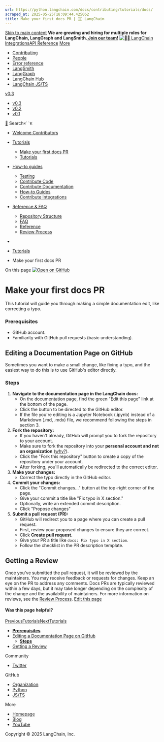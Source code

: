 ```yaml
---
url: https://python.langchain.com/docs/contributing/tutorials/docs/
scraped_at: 2025-05-25T18:09:44.425062
title: Make your first docs PR | 🦜️🔗 LangChain
---
```


[Skip to main content](https://python.langchain.com/docs/contributing/tutorials/docs/#__docusaurus_skipToContent_fallback)
**We are growing and hiring for multiple roles for LangChain, LangGraph and LangSmith.[ Join our team!](https://www.langchain.com/careers)**
[![🦜️🔗 LangChain](https://python.langchain.com/img/brand/wordmark.png)](https://python.langchain.com/)[Integrations](https://python.langchain.com/docs/integrations/providers/)[API Reference](https://python.langchain.com/api_reference/)
[More](https://python.langchain.com/docs/contributing/tutorials/docs/)
  * [Contributing](https://python.langchain.com/docs/contributing/)
  * [People](https://python.langchain.com/docs/people/)
  * [Error reference](https://python.langchain.com/docs/troubleshooting/errors/)
  * [LangSmith](https://docs.smith.langchain.com)
  * [LangGraph](https://langchain-ai.github.io/langgraph/)
  * [LangChain Hub](https://smith.langchain.com/hub)
  * [LangChain JS/TS](https://js.langchain.com)


[v0.3](https://python.langchain.com/docs/contributing/tutorials/docs/)
  * [v0.3](https://python.langchain.com/docs/introduction/)
  * [v0.2](https://python.langchain.com/v0.2/docs/introduction)
  * [v0.1](https://python.langchain.com/v0.1/docs/get_started/introduction)


[💬](https://chat.langchain.com)[](https://github.com/langchain-ai/langchain)
Search`⌘``K`
  * [Welcome Contributors](https://python.langchain.com/docs/contributing/)
  * [Tutorials](https://python.langchain.com/docs/contributing/tutorials/)
    * [Make your first docs PR](https://python.langchain.com/docs/contributing/tutorials/docs/)
    * [Tutorials](https://python.langchain.com/docs/contributing/tutorials/)
  * [How-to guides](https://python.langchain.com/docs/contributing/how_to/)
    * [Testing](https://python.langchain.com/docs/contributing/how_to/testing/)
    * [Contribute Code](https://python.langchain.com/docs/contributing/how_to/code/)
    * [Contribute Documentation](https://python.langchain.com/docs/contributing/how_to/documentation/)
    * [How-to Guides](https://python.langchain.com/docs/contributing/how_to/)
    * [Contribute Integrations](https://python.langchain.com/docs/contributing/how_to/integrations/)
  * [Reference & FAQ](https://python.langchain.com/docs/contributing/reference/)
    * [Repository Structure](https://python.langchain.com/docs/contributing/reference/repo_structure/)
    * [FAQ](https://python.langchain.com/docs/contributing/reference/faq/)
    * [Reference](https://python.langchain.com/docs/contributing/reference/)
    * [Review Process](https://python.langchain.com/docs/contributing/reference/review_process/)


  * [](https://python.langchain.com/)
  * [Tutorials](https://python.langchain.com/docs/contributing/tutorials/)
  * Make your first docs PR


On this page
[![Open on GitHub](https://img.shields.io/badge/Open%20on%20GitHub-grey?logo=github&logoColor=white)](https://github.com/langchain-ai/langchain/blob/master/docs/docs/contributing/tutorials/docs.mdx)
# Make your first docs PR
This tutorial will guide you through making a simple documentation edit, like correcting a typo.
### **Prerequisites**[​](https://python.langchain.com/docs/contributing/tutorials/docs/#prerequisites "Direct link to prerequisites")
  * GitHub account.
  * Familiarity with GitHub pull requests (basic understanding).


## Editing a Documentation Page on GitHub[​](https://python.langchain.com/docs/contributing/tutorials/docs/#editing-a-documentation-page-on-github "Direct link to Editing a Documentation Page on GitHub")
Sometimes you want to make a small change, like fixing a typo, and the easiest way to do this is to use GitHub's editor directly.
### **Steps**[​](https://python.langchain.com/docs/contributing/tutorials/docs/#steps "Direct link to steps")
  1. **Navigate to the documentation page in the LangChain docs:**
     * On the documentation page, find the green "Edit this page" link at the bottom of the page.
     * Click the button to be directed to the GitHub editor.
     * If the file you're editing is a Jupyter Notebook (.ipynb) instead of a Markdown (.md, .mdx) file, we recommend following the steps in section 3.
  2. **Fork the repository:**
     * If you haven't already, GitHub will prompt you to fork the repository to your account.
     * Make sure to fork the repository into your **personal account and not an organization** ([why?](https://python.langchain.com/docs/contributing/reference/faq/#how-do-i-allow-maintainers-to-edit-my-pr)).
     * Click the "Fork this repository" button to create a copy of the repository under your account.
     * After forking, you'll automatically be redirected to the correct editor.
  3. **Make your changes:**
     * Correct the typo directly in the GitHub editor.
  4. **Commit your changes:**
     * Click the "Commit changes..." button at the top-right corner of the page.
     * Give your commit a title like "Fix typo in X section."
     * Optionally, write an extended commit description.
     * Click "Propose changes"
  5. **Submit a pull request (PR):**
     * GitHub will redirect you to a page where you can create a pull request.
     * First, review your proposed changes to ensure they are correct.
     * Click **Create pull request**.
     * Give your PR a title like `docs: Fix typo in X section`.
     * Follow the checklist in the PR description template.


## Getting a Review[​](https://python.langchain.com/docs/contributing/tutorials/docs/#getting-a-review "Direct link to Getting a Review")
Once you've submitted the pull request, it will be reviewed by the maintainers. You may receive feedback or requests for changes. Keep an eye on the PR to address any comments.
Docs PRs are typically reviewed within a few days, but it may take longer depending on the complexity of the change and the availability of maintainers.
For more information on reviews, see the [Review Process](https://python.langchain.com/docs/contributing/reference/review_process/).
[Edit this page](https://github.com/langchain-ai/langchain/edit/master/docs/docs/contributing/tutorials/docs.mdx)
#### Was this page helpful?
[PreviousTutorials](https://python.langchain.com/docs/contributing/tutorials/)[NextTutorials](https://python.langchain.com/docs/contributing/tutorials/)
  * [**Prerequisites**](https://python.langchain.com/docs/contributing/tutorials/docs/#prerequisites)
  * [Editing a Documentation Page on GitHub](https://python.langchain.com/docs/contributing/tutorials/docs/#editing-a-documentation-page-on-github)
    * [**Steps**](https://python.langchain.com/docs/contributing/tutorials/docs/#steps)
  * [Getting a Review](https://python.langchain.com/docs/contributing/tutorials/docs/#getting-a-review)


Community
  * [Twitter](https://twitter.com/LangChainAI)


GitHub
  * [Organization](https://github.com/langchain-ai)
  * [Python](https://github.com/langchain-ai/langchain)
  * [JS/TS](https://github.com/langchain-ai/langchainjs)


More
  * [Homepage](https://langchain.com)
  * [Blog](https://blog.langchain.dev)
  * [YouTube](https://www.youtube.com/@LangChain)


Copyright © 2025 LangChain, Inc.

